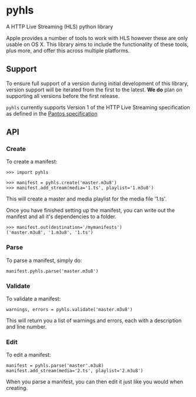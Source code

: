 # pyhls

A HTTP Live Streaming (HLS) python library

Apple provides a number of tools to work with HLS however these are only
usable on OS X. This library aims to include the functionality of these tools,
plus more, and offer this across multiple platforms.


## Support

To ensure full support of a version during initial development of this library, version support
will be iterated from the first to the latest. **We do** plan on supporting all versions before
the first release.


`pyhls` currently supports Version 1 of the HTTP Live Streaming specification
as defined in the [Pantos specification][pantos]


## API


### Create

To create a manifest:

    >>> import pyhls

    >>> manifest = pyhls.create('master.m3u8')
    >>> manifest.add_stream(media='1.ts', playlist='1.m3u8')

This will create a master and media playlist for the media file '1.ts'.

Once you have finished setting up the manifest, you can write out the manifest
and all it's dependencies to a folder.

    >>> manifest.out(destination='/mymanifests')
    ('master.m3u8', '1.m3u8', '1.ts')


### Parse

To parse a manifest, simply do:

    manifest.pyhls.parse('master.m3u8')


### Validate

To validate a manifest:

    warnings, errors = pyhls.validate('master.m3u8')

This will return you a list of warnings and errors, each with a description and line
number.


### Edit

To edit a manifest:

    manifest = pyhls.parse('master'.m3u8)
    manifest.add_stream(media='2.ts', playlist='2.m3u8')

When you parse a manifest, you can then edit it just like you would when
creating.




[pantos]: https://tools.ietf.org/html/draft-pantos-http-live-streaming "Pantos"
